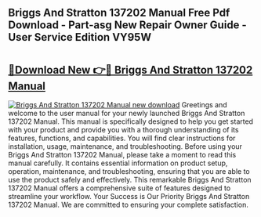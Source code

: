 ## Briggs And Stratton 137202 Manual Free Pdf Download - Part-asg New Repair Owner Guide - User Service Edition VY95W

# <h2><a href="http://bc64888.oget.top/?id=Briggs+And+Stratton+137202+Manual">🔗Download New 👉🔴 Briggs And Stratton 137202 Manual</a></h2>

[![Briggs And Stratton 137202 Manual new download](https://i.imgur.com/5g1atiW.png)](http://bc64888.oget.top/?id=Briggs+And+Stratton+137202+Manual)
Greetings and welcome to the user manual for your newly launched Briggs And Stratton 137202 Manual. This manual is specifically designed to help you get started with your product and provide you with a thorough understanding of its features, functions, and capabilities. You will find clear instructions for installation, usage, maintenance, and troubleshooting. Before using your Briggs And Stratton 137202 Manual, please take a moment to read this manual carefully. It contains essential information on product setup, operation, maintenance, and troubleshooting, ensuring that you are able to use the product safely and effectively. This remarkable Briggs And Stratton 137202 Manual offers a comprehensive suite of features designed to streamline your workflow. Your Success is Our Priority Briggs And Stratton 137202 Manual. We are committed to ensuring your complete satisfaction.
